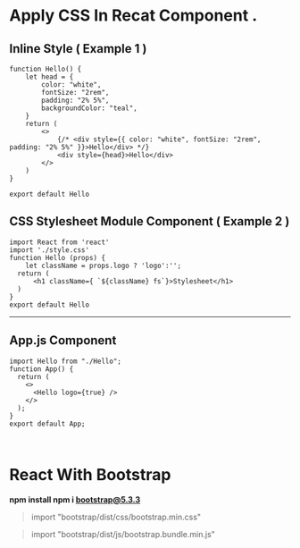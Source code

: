 #  Apply CSS In Recat Component .

## Inline Style ( Example 1 )

```
function Hello() {
    let head = {
        color: "white",
        fontSize: "2rem",
        padding: "2% 5%",
        backgroundColor: "teal",
    }
    return (
        <>
            {/* <div style={{ color: "white", fontSize: "2rem", padding: "2% 5%" }}>Hello</div> */}
            <div style={head}>Hello</div>
        </>
    )
}

export default Hello
```



## CSS Stylesheet Module Component ( Example 2 )

```
import React from 'react'
import './style.css'
function Hello (props) {
    let className = props.logo ? 'logo':'';
  return (
      <h1 className={ `${className} fs`}>Stylesheet</h1>
  )
}
export default Hello
```
<hr>

## App.js Component 

```
import Hello from "./Hello";
function App() {
  return (
    <>
      <Hello logo={true} />
    </>
  );
}
export default App;



```

# React With Bootstrap

**npm install npm i bootstrap@5.3.3**

> import "bootstrap/dist/css/bootstrap.min.css"

> import "bootstrap/dist/js/bootstrap.bundle.min.js" 



